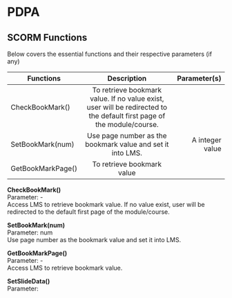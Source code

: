 # PDPA

## SCORM Functions
Below covers the essential functions and their respective parameters (if any)

| Functions      | Description           | Parameter(s)  |
| ------------- |:-------------:| -----:|
| CheckBookMark() | To retrieve bookmark value. If no value exist, user will be redirected to the default first page of the module/course. |  |
| SetBookMark(num) | Use page number as the bookmark value and set it into LMS. |  A integer value  |
| GetBookMarkPage() | To retrieve bookmark value | |

<p>
<b>CheckBookMark()</b><br/>
Parameter: - <br />
Access LMS to retrieve bookmark value. If no value exist, user will be redirected to the default first page of the module/course.
</p>

<p>
<b>SetBookMark(num)</b><br/>
Parameter: num <br/>
Use page number as the bookmark value and set it into LMS.
</p>

<p>
<b>GetBookMarkPage()</b><br />
Parameter: - <br/>
Access LMS to retrieve bookmark value.
</p>

<p>
<b>SetSlideData()</b><br />
Parameter:  <br/>
</p>

